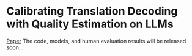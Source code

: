 # Calibrating Translation Decoding with Quality Estimation on LLMs
[Paper](https://arxiv.org/pdf/2504.19044)
The code, models, and human evaluation results will be released soon...
